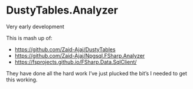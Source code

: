 # DustyTables.Analyzer

Very early development

This is mash up of:

* https://github.com/Zaid-Ajaj/DustyTables
* https://github.com/Zaid-Ajaj/Npgsql.FSharp.Analyzer
* https://fsprojects.github.io/FSharp.Data.SqlClient/

They have done all the hard work I’ve just plucked the bit’s I needed to get this working.

